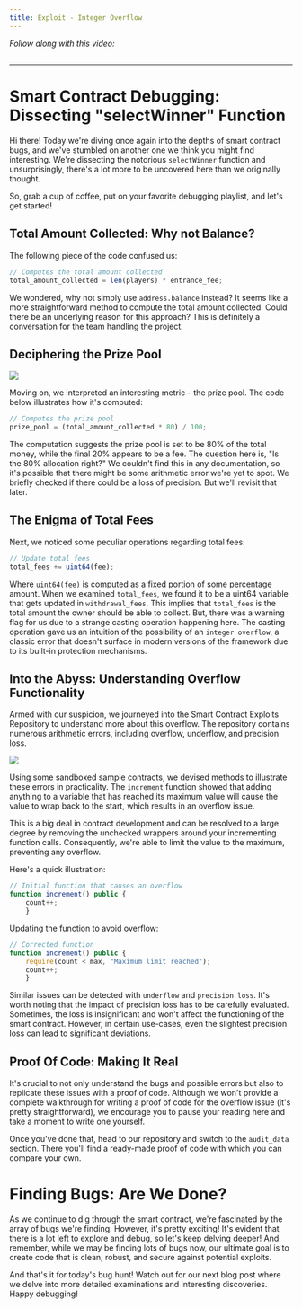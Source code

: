 ```yaml
---
title: Exploit - Integer Overflow
---
```


_Follow along with this video:_

## 

---

# Smart Contract Debugging: Dissecting "selectWinner" Function

Hi there! Today we're diving once again into the depths of smart contract bugs, and we've stumbled on another one we think you might find interesting. We're dissecting the notorious `selectWinner` function and unsurprisingly, there's a lot more to be uncovered here than we originally thought.

So, grab a cup of coffee, put on your favorite debugging playlist, and let's get started!

## Total Amount Collected: Why not Balance?

The following piece of the code confused us:

```js
// Computes the total amount collected
total_amount_collected = len(players) * entrance_fee;
```

We wondered, why not simply use `address.balance` instead? It seems like a more straightforward method to compute the total amount collected. Could there be an underlying reason for this approach? This is definitely a conversation for the team handling the project.

## Deciphering the Prize Pool

![](https://cdn.videotap.com/1eblPhxnIULZz5ABPoxP-135.7.png)

Moving on, we interpreted an interesting metric – the prize pool. The code below illustrates how it's computed:

```js
// Computes the prize pool
prize_pool = (total_amount_collected * 80) / 100;
```

The computation suggests the prize pool is set to be 80% of the total money, while the final 20% appears to be a fee. The question here is, "Is the 80% allocation right?" We couldn't find this in any documentation, so it's possible that there might be some arithmetic error we're yet to spot. We briefly checked if there could be a loss of precision. But we'll revisit that later.

## The Enigma of Total Fees

Next, we noticed some peculiar operations regarding total fees:

```js
// Update total fees
total_fees += uint64(fee);
```

Where `uint64(fee)` is computed as a fixed portion of some percentage amount. When we examined `total_fees`, we found it to be a uint64 variable that gets updated in `withdrawal_fees`. This implies that `total_fees` is the total amount the owner should be able to collect. But, there was a warning flag for us due to a strange casting operation happening here. The casting operation gave us an intuition of the possibility of an `integer overflow`, a classic error that doesn't surface in modern versions of the framework due to its built-in protection mechanisms.

## Into the Abyss: Understanding Overflow Functionality

Armed with our suspicion, we journeyed into the Smart Contract Exploits Repository to understand more about this overflow. The repository contains numerous arithmetic errors, including overflow, underflow, and precision loss.

![](https://cdn.videotap.com/4IhOT3WnizauykVujmDa-262.93.png)

Using some sandboxed sample contracts, we devised methods to illustrate these errors in practicality. The `increment` function showed that adding anything to a variable that has reached its maximum value will cause the value to wrap back to the start, which results in an overflow issue.

This is a big deal in contract development and can be resolved to a large degree by removing the unchecked wrappers around your incrementing function calls. Consequently, we're able to limit the value to the maximum, preventing any overflow.

Here's a quick illustration:

```js
// Initial function that causes an overflow
function increment() public {
    count++;
    }
```

Updating the function to avoid overflow:

```js
// Corrected function
function increment() public {
    require(count < max, "Maximum limit reached");
    count++;
    }
```

Similar issues can be detected with `underflow` and `precision loss`. It's worth noting that the impact of precision loss has to be carefully evaluated. Sometimes, the loss is insignificant and won't affect the functioning of the smart contract. However, in certain use-cases, even the slightest precision loss can lead to significant deviations.

## Proof Of Code: Making It Real

It's crucial to not only understand the bugs and possible errors but also to replicate these issues with a proof of code. Although we won't provide a complete walkthrough for writing a proof of code for the overflow issue (it's pretty straightforward), we encourage you to pause your reading here and take a moment to write one yourself.

Once you've done that, head to our repository and switch to the `audit_data` section. There you'll find a ready-made proof of code with which you can compare your own.

# Finding Bugs: Are We Done?

As we continue to dig through the smart contract, we're fascinated by the array of bugs we're finding. However, it's pretty exciting! It's evident that there is a lot left to explore and debug, so let's keep delving deeper! And remember, while we may be finding lots of bugs now, our ultimate goal is to create code that is clean, robust, and secure against potential exploits.

And that's it for today's bug hunt! Watch out for our next blog post where we delve into more detailed examinations and interesting discoveries. Happy debugging!
